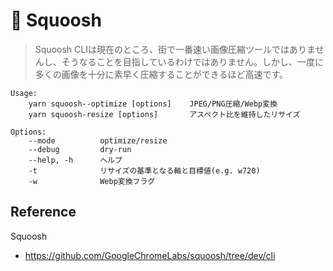 # 🧬 Squoosh

>Squoosh CLIは現在のところ、街で一番速い画像圧縮ツールではありませんし、そうなることを目指しているわけではありません。しかし、一度に多くの画像を十分に素早く圧縮することができるほど高速です。

```shell
Usage:
    yarn squoosh--optimize [options]    JPEG/PNG圧縮/Webp変換
    yarn squoosh-resize [options]       アスペクト比を維持したリサイズ

Options:
    --mode          optimize/resize
    --debug         dry-run
    --help, -h      ヘルプ
    -t              リサイズの基準となる軸と目標値(e.g. w720)
    -w              Webp変換フラグ
```

## Reference

Squoosh

- <https://github.com/GoogleChromeLabs/squoosh/tree/dev/cli>
